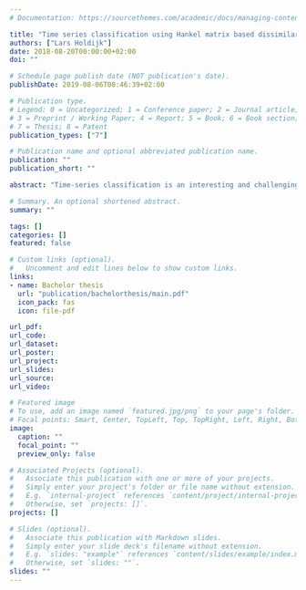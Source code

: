 ```yaml
---
# Documentation: https://sourcethemes.com/academic/docs/managing-content/

title: "Time series classification using Hankel matrix based dissimilarity measures in Learning Vector Quantization"
authors: ["Lars Holdijk"]
date: 2018-08-20T00:00:00+02:00
doi: ""

# Schedule page publish date (NOT publication's date).
publishDate: 2019-08-06T08:46:39+02:00

# Publication type.
# Legend: 0 = Uncategorized; 1 = Conference paper; 2 = Journal article;
# 3 = Preprint / Working Paper; 4 = Report; 5 = Book; 6 = Book section;
# 7 = Thesis; 8 = Patent
publication_types: ["7"]

# Publication name and optional abbreviated publication name.
publication: ""
publication_short: ""

abstract: "Time-series classification is an interesting and challenging sub-domain of classification problems. In distance based classification algorithms, the information hidden in the ordering of the time-series and the possibility of misalignment require the use of specialized dissimilarity measures. In this thesis we look at three such measures, all of which are based on Hankel matrices and the assumption that Hankel matrices with the same subspace originate from the same LTI-series and consequently from the same class. In previous work all three dissimilarity measures have shown competitive results when combined with k-Nearest Neighbours. In our work we combine two of the three dissimilarity measure with Generalized Learning Vector Quantization (GLVQ) using a rewriting of derivatives presented in earlier work. The results presented show promise for the dissimilarity measures to be applied in GLVQ."

# Summary. An optional shortened abstract.
summary: ""

tags: []
categories: []
featured: false

# Custom links (optional).
#   Uncomment and edit lines below to show custom links.
links:
- name: Bachelor thesis
  url: "publication/bachelorthesis/main.pdf"
  icon_pack: fas
  icon: file-pdf

url_pdf:
url_code:
url_dataset:
url_poster:
url_project:
url_slides:
url_source:
url_video:

# Featured image
# To use, add an image named `featured.jpg/png` to your page's folder. 
# Focal points: Smart, Center, TopLeft, Top, TopRight, Left, Right, BottomLeft, Bottom, BottomRight.
image:
  caption: ""
  focal_point: ""
  preview_only: false

# Associated Projects (optional).
#   Associate this publication with one or more of your projects.
#   Simply enter your project's folder or file name without extension.
#   E.g. `internal-project` references `content/project/internal-project/index.md`.
#   Otherwise, set `projects: []`.
projects: []

# Slides (optional).
#   Associate this publication with Markdown slides.
#   Simply enter your slide deck's filename without extension.
#   E.g. `slides: "example"` references `content/slides/example/index.md`.
#   Otherwise, set `slides: ""`.
slides: ""
---
```

